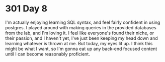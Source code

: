 # 301 Day 8
I'm actually enjoying learning SQL syntax, and feel fairly confident in using postgres. I played around with making queries in the provided databases from the lab, and I'm loving it. I feel like everyone's found their niche, or their passion, and I haven't yet, I've just been keeping my head down and learning whatever is thrown at me. But today, my eyes lit up. I think this might be what I want, so I'm gonna eat up any back-end focused content until I can become reasonably proficient.
